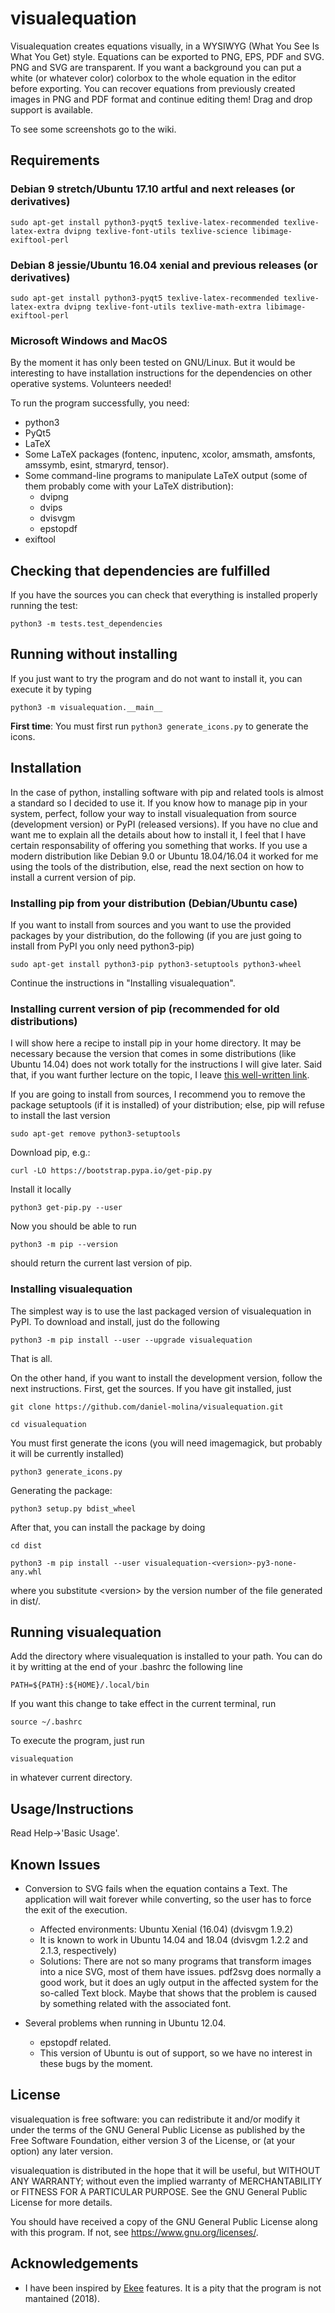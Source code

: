 # visualequation

Visualequation creates equations visually, in a WYSIWYG (What You See Is What You Get) style. Equations can be exported to PNG, EPS, PDF and SVG. PNG and SVG are transparent. If you want a background you can put a white (or whatever color) colorbox to the whole equation in the editor before exporting. You can recover equations from previously created images in PNG and PDF format and continue editing them! Drag and drop support is available.

To see some screenshots go to the wiki.

## Requirements

### Debian 9 stretch/Ubuntu 17.10 artful and next releases (or derivatives)

`sudo apt-get install python3-pyqt5 texlive-latex-recommended texlive-latex-extra dvipng texlive-font-utils texlive-science libimage-exiftool-perl`

### Debian 8 jessie/Ubuntu 16.04 xenial and previous releases (or derivatives)

`sudo apt-get install python3-pyqt5 texlive-latex-recommended texlive-latex-extra dvipng texlive-font-utils texlive-math-extra libimage-exiftool-perl`

### Microsoft Windows and MacOS

By the moment it has only been tested on GNU/Linux. But it would be interesting to have installation instructions for the dependencies on other operative systems. Volunteers needed!

To run the program successfully, you need:

* python3
* PyQt5
* LaTeX
* Some LaTeX packages (fontenc, inputenc, xcolor, amsmath, amsfonts, amssymb, esint, stmaryrd, tensor).
* Some command-line programs to manipulate LaTeX output (some of them probably come with your LaTeX distribution):
  * dvipng
  * dvips
  * dvisvgm
  * epstopdf
* exiftool

## Checking that dependencies are fulfilled

If you have the sources you can check that everything is installed properly running the test:

`python3 -m tests.test_dependencies`

## Running without installing

If you just want to try the program and do not want to install it, you can execute it by typing

`python3 -m visualequation.__main__`

**First time**: You must first run `python3 generate_icons.py` to generate the icons.

## Installation

In the case of python, installing software with pip and related tools is almost a standard so I decided to use it. If you know how to manage pip in your system, perfect, follow your way to install visualequation from source (development version) or PyPI (released versions). If you have no clue and want me to explain all the details about how to install it, I feel that I have certain responsability of offering you something that works. If you use a modern distribution like Debian 9.0 or Ubuntu 18.04/16.04 it worked for me using the tools of the distribution, else, read the next section on how to install a current version of pip.

### Installing pip from your distribution (Debian/Ubuntu case)

If you want to install from sources and you want to use the provided packages by your distribution, do the following (if you are just going to install from PyPI you only need python3-pip)

`sudo apt-get install python3-pip python3-setuptools python3-wheel`

Continue the instructions in "Installing visualequation".

### Installing current version of pip (recommended for old distributions)

I will show here a recipe to install pip in your home directory. It may be necessary because the version that comes in some distributions (like Ubuntu 14.04) does not work totally for the instructions I will give later. Said that, if you want further lecture on the topic, I leave [this well-written link](http://matthew-brett.github.io/pydagogue/installing_on_debian.html).

If you are going to install from sources, I recommend you to remove the package setuptools (if it is installed) of your distribution; else, pip will refuse to install the last version

`sudo apt-get remove python3-setuptools`

Download pip, e.g.:

`curl -LO https://bootstrap.pypa.io/get-pip.py`

Install it locally

`python3 get-pip.py --user`

Now you should be able to run

`python3 -m pip --version`

should return the current last version of pip.

### Installing visualequation

The simplest way is to use the last packaged version of visualequation in PyPI. To download and install, just do the following

`python3 -m pip install --user --upgrade visualequation`

That is all.

On the other hand, if you want to install the development version, follow the next instructions. First, get the sources. If you have git installed, just

`git clone https://github.com/daniel-molina/visualequation.git`

`cd visualequation`

You must first generate the icons (you will need imagemagick, but probably it will be currently installed)

`python3 generate_icons.py`

Generating the package:

`python3 setup.py bdist_wheel`

After that, you can install the package by doing

`cd dist`

`python3 -m pip install --user visualequation-<version>-py3-none-any.whl`

where you substitute \<version\> by the version number of the file generated in dist/.

## Running visualequation

Add the directory where visualequation is installed to your path. You can do it by writting at the end of your .bashrc the following line

`PATH=${PATH}:${HOME}/.local/bin`

If you want this change to take effect in the current terminal, run

`source ~/.bashrc`

To execute the program, just run

`visualequation`

in whatever current directory.

## Usage/Instructions

Read Help->'Basic Usage'.

## Known Issues

* Conversion to SVG fails when the equation contains a Text. The application will wait forever while converting, so the user has to force the exit of the execution.
  * Affected environments: Ubuntu Xenial (16.04) (dvisvgm 1.9.2)
  * It is known to work in Ubuntu 14.04 and 18.04 (dvisvgm 1.2.2 and 2.1.3, respectively)
  * Solutions: There are not so many programs that transform images into a nice SVG, most of them have issues. pdf2svg does normally a good work, but it does an ugly output in the affected system for the so-called Text block. Maybe that shows that the problem is caused by something related with the associated font.

* Several problems when running in Ubuntu 12.04.
  * epstopdf related.
  * This version of Ubuntu is out of support, so we have no interest in these bugs by the moment.

## License

visualequation is free software: you can redistribute it and/or modify
it under the terms of the GNU General Public License as published by
the Free Software Foundation, either version 3 of the License, or
(at your option) any later version.

visualequation is distributed in the hope that it will be useful,
but WITHOUT ANY WARRANTY; without even the implied warranty of
MERCHANTABILITY or FITNESS FOR A PARTICULAR PURPOSE.  See the
GNU General Public License for more details.

You should have received a copy of the GNU General Public License
along with this program.  If not, see <https://www.gnu.org/licenses/>.

## Acknowledgements

* I have been inspired by [Ekee](http://rlehy.free.fr/) features. It is a pity that the program is not mantained (2018).
